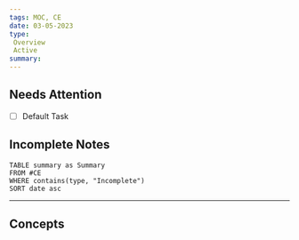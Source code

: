 ```yaml
---
tags: MOC, CE
date: 03-05-2023
type: 
 Overview
 Active
summary: 
---
```

## Needs Attention
- [ ] Default Task

## Incomplete Notes
```dataview
TABLE summary as Summary
FROM #CE 
WHERE contains(type, "Incomplete")
SORT date asc
```

---

## Concepts
